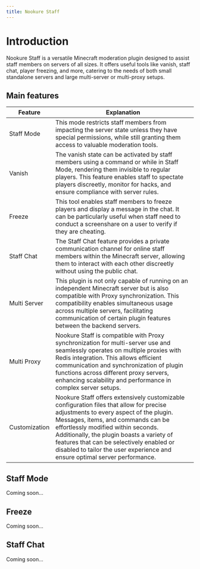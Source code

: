```yaml
---
title: Nookure Staff
---
```


# Introduction

Nookure Staff is a versatile Minecraft moderation plugin designed to assist staff members on servers of all sizes. It offers useful tools like vanish, staff chat, player freezing, and more, catering to the needs of both small standalone servers and large multi-server or multi-proxy setups.

## Main features

| Feature       | Explanation                                                                                                                                                                                                                                                                                                                                                                           |
| ------------- | ------------------------------------------------------------------------------------------------------------------------------------------------------------------------------------------------------------------------------------------------------------------------------------------------------------------------------------------------------------------------------------- |
| Staff Mode    | This mode restricts staff members from impacting the server state unless they have special permissions, while still granting them access to valuable moderation tools.                                                                                                                                                                                                                |
| Vanish        | The vanish state can be activated by staff members using a command or while in Staff Mode, rendering them invisible to regular players. This feature enables staff to spectate players discreetly, monitor for hacks, and ensure compliance with server rules.                                                                                                                        |
| Freeze        | This tool enables staff members to freeze players and display a message in the chat. It can be particularly useful when staff need to conduct a screenshare on a user to verify if they are cheating.                                                                                                                                                                                 |
| Staff Chat    | The Staff Chat feature provides a private communication channel for online staff members within the Minecraft server, allowing them to interact with each other discreetly without using the public chat.                                                                                                                                                                             |
| Multi Server  | This plugin is not only capable of running on an independent Minecraft server but is also compatible with Proxy synchronization. This compatibility enables simultaneous usage across multiple servers, facilitating communication of certain plugin features between the backend servers.                                                                                            |
| Multi Proxy   | Nookure Staff is compatible with Proxy synchronization for multi-server use and seamlessly operates on multiple proxies with Redis integration. This allows efficient communication and synchronization of plugin functions across different proxy servers, enhancing scalability and performance in complex server setups.                                                           |
| Customization | Nookure Staff offers extensively customizable configuration files that allow for precise adjustments to every aspect of the plugin. Messages, items, and commands can be effortlessly modified within seconds. Additionally, the plugin boasts a variety of features that can be selectively enabled or disabled to tailor the user experience and ensure optimal server performance. |

## Staff Mode
Coming soon...

## Freeze
Coming soon...

## Staff Chat
Coming soon...
